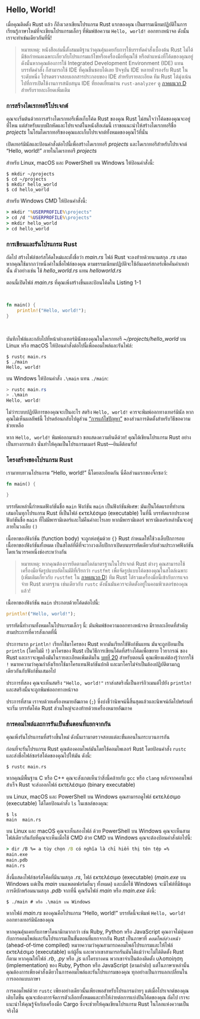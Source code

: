 ## Hello, World!

เมื่อคุณติดตั้ง Rust แล้ว ก็ถึงเวลาเขียนโปรแกรม Rust แรกของคุณ เป็นธรรมเนียมปฏิบัติในการเรียนรู้ภาษาใหม่ที่จะเขียนโปรแกรมเล็กๆ ที่พิมพ์ข้อความ `Hello, world!` ออกทางหน้าจอ ดังนั้นเราจะทำเช่นเดียวกันที่นี่!

> หมายเหตุ: หนังสือเล่มนี้ตั้งสมมติฐานว่าคุณคุ้นเคยกับการใช้บรรทัดคำสั่งเบื้องต้น Rust ไม่ได้มีข้อกำหนดเฉพาะเกี่ยวกับโปรแกรมแก้ไขหรือเครื่องมือที่คุณใช้ หรือตำแหน่งที่โค้ดของคุณอยู่ ดังนั้นหากคุณต้องการใช้ Integrated Development Environment (IDE) แทนบรรทัดคำสั่ง ก็สามารถใช้ IDE ที่คุณชื่นชอบได้เลย ปัจจุบัน IDE หลายตัวรองรับ Rust ในระดับหนึ่ง โปรดตรวจสอบเอกสารประกอบของ IDE สำหรับรายละเอียด ทีม Rust ได้มุ่งเน้นไปที่การเปิดใช้งานการสนับสนุน IDE ที่ยอดเยี่ยมผ่าน `rust-analyzer` ดู [ภาคผนวก D][devtools]<!-- ignore --> สำหรับรายละเอียดเพิ่มเติม

### การสร้างไดเรกทอรีโปรเจกต์

คุณจะเริ่มต้นด้วยการสร้างไดเรกทอรีเพื่อเก็บโค้ด Rust ของคุณ Rust ไม่สนใจว่าโค้ดของคุณจะอยู่ที่ไหน แต่สำหรับแบบฝึกหัดและโปรเจกต์ในหนังสือเล่มนี้ เราขอแนะนำให้สร้างไดเรกทอรีชื่อ _projects_ ในโฮมไดเรกทอรีของคุณและเก็บโปรเจกต์ทั้งหมดของคุณไว้ที่นั่น

เปิดเทอร์มินัลและป้อนคำสั่งต่อไปนี้เพื่อสร้างไดเรกทอรี _projects_ และไดเรกทอรีสำหรับโปรเจกต์ “Hello, world!” ภายในไดเรกทอรี _projects_

สำหรับ Linux, macOS และ PowerShell บน Windows ให้ป้อนคำสั่งนี้:

```console
$ mkdir ~/projects
$ cd ~/projects
$ mkdir hello_world
$ cd hello_world
```

สำหรับ Windows CMD ให้ป้อนคำสั่งนี้:

```cmd
> mkdir "%USERPROFILE%\projects"
> cd /d "%USERPROFILE%\projects"
> mkdir hello_world
> cd hello_world
```

### การเขียนและรันโปรแกรม Rust

ถัดไป สร้างไฟล์ซอร์สโค้ดใหม่และตั้งชื่อว่า _main.rs_ ไฟล์ Rust จะลงท้ายด้วยนามสกุล _.rs_ เสมอ หากคุณใช้มากกว่าหนึ่งคำในชื่อไฟล์ของคุณ ตามธรรมเนียมปฏิบัติจะใช้อันเดอร์สกอร์เพื่อคั่นคำเหล่านั้น ตัวอย่างเช่น ใช้ _hello_world.rs_ แทน _helloworld.rs_

ตอนนี้เปิดไฟล์ _main.rs_ ที่คุณเพิ่งสร้างขึ้นและป้อนโค้ดใน Listing 1-1

<Listing number="1-1" file-name="main.rs" caption="โปรแกรมที่พิมพ์ `Hello, world!`">

```rust
fn main() {
    println!("Hello, world!");
}
```

</Listing>

บันทึกไฟล์และกลับไปที่หน้าต่างเทอร์มินัลของคุณในไดเรกทอรี _~/projects/hello_world_ บน Linux หรือ macOS ให้ป้อนคำสั่งต่อไปนี้เพื่อคอมไพล์และรันไฟล์:

```console
$ rustc main.rs
$ ./main
Hello, world!
```

บน Windows ให้ป้อนคำสั่ง `.\main` แทน `./main`:

```powershell
> rustc main.rs
> .\main
Hello, world!
```

ไม่ว่าระบบปฏิบัติการของคุณจะเป็นอะไร สตริง `Hello, world!` ควรจะพิมพ์ออกทางเทอร์มินัล หากคุณไม่เห็นผลลัพธ์นี้ โปรดย้อนกลับไปดูส่วน [“การแก้ไขปัญหา”][troubleshooting]<!-- ignore --> ของส่วนการติดตั้งสำหรับวิธีขอความช่วยเหลือ

หาก `Hello, world!` พิมพ์ออกมาแล้ว ขอแสดงความยินดีด้วย! คุณได้เขียนโปรแกรม Rust อย่างเป็นทางการแล้ว นั่นทำให้คุณเป็นโปรแกรมเมอร์ Rust—ยินดีต้อนรับ!

### โครงสร้างของโปรแกรม Rust

เรามาทบทวนโปรแกรม “Hello, world!” นี้โดยละเอียดกัน นี่คือส่วนแรกของจิ๊กซอว์:

```rust
fn main() {

}
```

บรรทัดเหล่านี้กำหนดฟังก์ชันชื่อ `main` ฟังก์ชัน `main` เป็นฟังก์ชันพิเศษ: มันเป็นโค้ดแรกที่ทำงานเสมอในทุกโปรแกรม Rust ที่เป็นไฟล์ εκτελέσιμο (executable) ในที่นี้ บรรทัดแรกประกาศฟังก์ชันชื่อ `main` ที่ไม่มีพารามิเตอร์และไม่คืนค่าอะไรเลย หากมีพารามิเตอร์ พารามิเตอร์เหล่านั้นจะอยู่ภายในวงเล็บ `()`

เนื้อหาของฟังก์ชัน (function body) จะถูกห่อหุ้มด้วย `{}` Rust กำหนดให้ใช้วงเล็บปีกการอบเนื้อหาของฟังก์ชันทั้งหมด เป็นสไตล์ที่ดีที่จะวางวงเล็บปีกกาเปิดบนบรรทัดเดียวกับส่วนประกาศฟังก์ชัน โดยเว้นวรรคหนึ่งช่องระหว่างกัน

> หมายเหตุ: หากคุณต้องการยึดตามสไตล์มาตรฐานในโปรเจกต์ Rust ต่างๆ คุณสามารถใช้เครื่องมือจัดรูปแบบอัตโนมัติที่เรียกว่า `rustfmt` เพื่อจัดรูปแบบโค้ดของคุณในสไตล์เฉพาะ (เพิ่มเติมเกี่ยวกับ `rustfmt` ใน [ภาคผนวก D][devtools]<!-- ignore -->) ทีม Rust ได้รวมเครื่องมือนี้เข้ากับการแจกจ่าย Rust มาตรฐาน เช่นเดียวกับ `rustc` ดังนั้นมันควรจะติดตั้งอยู่ในคอมพิวเตอร์ของคุณแล้ว!

เนื้อหาของฟังก์ชัน `main` ประกอบด้วยโค้ดต่อไปนี้:

```rust
println!("Hello, world!");
```

บรรทัดนี้ทำงานทั้งหมดในโปรแกรมเล็กๆ นี้: มันพิมพ์ข้อความออกทางหน้าจอ มีรายละเอียดที่สำคัญสามประการที่ควรสังเกตที่นี่

ประการแรก `println!` เรียกใช้มาโครของ Rust หากมันเรียกใช้ฟังก์ชันแทน มันจะถูกป้อนเป็น `println` (โดยไม่มี `!`) มาโครของ Rust เป็นวิธีการเขียนโค้ดที่สร้างโค้ดเพื่อขยาย ไวยากรณ์ ของ Rust และเราจะพูดถึงมันในรายละเอียดเพิ่มเติมใน [บทที่ 20][ch20-macros]<!-- ignore --> สำหรับตอนนี้ คุณเพียงแค่ต้องรู้ว่าการใช้ `!` หมายความว่าคุณกำลังเรียกใช้มาโครแทนฟังก์ชันปกติ และมาโครไม่จำเป็นต้องปฏิบัติตามกฎเดียวกันกับฟังก์ชันเสมอไป

ประการที่สอง คุณจะเห็นสตริง `"Hello, world!"` เราส่งสตริงนี้เป็นอาร์กิวเมนต์ไปยัง `println!` และสตริงนั้นจะถูกพิมพ์ออกทางหน้าจอ

ประการที่สาม เราจบด้วยเครื่องหมายอัฒภาค (`;`) ซึ่งบ่งชี้ว่านิพจน์นี้สิ้นสุดแล้วและนิพจน์ถัดไปพร้อมที่จะเริ่ม บรรทัดโค้ด Rust ส่วนใหญ่จะลงท้ายด้วยเครื่องหมายอัฒภาค

### การคอมไพล์และการรันเป็นขั้นตอนที่แยกจากกัน

คุณเพิ่งรันโปรแกรมที่สร้างขึ้นใหม่ ดังนั้นเรามาตรวจสอบแต่ละขั้นตอนในกระบวนการกัน

ก่อนที่จะรันโปรแกรม Rust คุณต้องคอมไพล์มันโดยใช้คอมไพเลอร์ Rust โดยป้อนคำสั่ง `rustc` และส่งชื่อไฟล์ซอร์สโค้ดของคุณไปให้มัน ดังนี้:

```console
$ rustc main.rs
```

หากคุณมีพื้นฐาน C หรือ C++ คุณจะสังเกตเห็นว่าสิ่งนี้คล้ายกับ `gcc` หรือ `clang` หลังจากคอมไพล์สำเร็จ Rust จะส่งออกไฟล์ εκτελέσιμο (binary executable)

บน Linux, macOS และ PowerShell บน Windows คุณสามารถดูไฟล์ εκτελέσιμο (executable) ได้โดยป้อนคำสั่ง `ls` ในเชลล์ของคุณ:

```console
$ ls
main  main.rs
```

บน Linux และ macOS คุณจะเห็นสองไฟล์ ด้วย PowerShell บน Windows คุณจะเห็นสามไฟล์เดียวกันกับที่คุณจะเห็นเมื่อใช้ CMD ด้วย CMD บน Windows คุณจะต้องป้อนคำสั่งต่อไปนี้:

```cmd
> dir /B %= a tùy chọn /B có nghĩa là chỉ hiển thị tên tệp =%
main.exe
main.pdb
main.rs
```

สิ่งนี้แสดงไฟล์ซอร์สโค้ดที่มีนามสกุล _.rs_, ไฟล์ εκτελέσιμο (executable) (_main.exe_ บน Windows แต่เป็น _main_ บนแพลตฟอร์มอื่นๆ ทั้งหมด) และเมื่อใช้ Windows จะมีไฟล์ที่มีข้อมูลการดีบักพร้อมนามสกุล _.pdb_ จากที่นี่ คุณรันไฟล์ _main_ หรือ _main.exe_ ดังนี้:

```console
$ ./main # หรือ .\main บน Windows
```

หากไฟล์ _main.rs_ ของคุณคือโปรแกรม “Hello, world!” บรรทัดนี้จะพิมพ์ `Hello, world!` ออกทางเทอร์มินัลของคุณ

หากคุณคุ้นเคยกับภาษาไดนามิกมากกว่า เช่น Ruby, Python หรือ JavaScript คุณอาจไม่คุ้นเคยกับการคอมไพล์และรันโปรแกรมเป็นขั้นตอนที่แยกจากกัน Rust เป็นภาษาที่ _คอมไพล์ล่วงหน้า_ (ahead-of-time compiled) หมายความว่าคุณสามารถคอมไพล์โปรแกรมและให้ไฟล์ εκτελέσιμο (executable) แก่ผู้อื่น และพวกเขาสามารถรันมันได้แม้ว่าจะไม่ได้ติดตั้ง Rust ก็ตาม หากคุณให้ไฟล์ _.rb_, _.py_ หรือ _.js_ แก่ใครบางคน พวกเขาจำเป็นต้องติดตั้ง υλοποίηση (implementation) ของ Ruby, Python หรือ JavaScript (ตามลำดับ) แต่ในภาษาเหล่านั้น คุณต้องการเพียงคำสั่งเดียวในการคอมไพล์และรันโปรแกรมของคุณ ทุกอย่างเป็นการแลกเปลี่ยนในการออกแบบภาษา

การคอมไพล์ด้วย `rustc` เพียงอย่างเดียวนั้นเพียงพอสำหรับโปรแกรมง่ายๆ แต่เมื่อโปรเจกต์ของคุณเติบโตขึ้น คุณจะต้องการจัดการตัวเลือกทั้งหมดและทำให้ง่ายต่อการแบ่งปันโค้ดของคุณ ถัดไป เราจะแนะนำให้คุณรู้จักกับเครื่องมือ Cargo ซึ่งจะช่วยให้คุณเขียนโปรแกรม Rust ในโลกแห่งความเป็นจริงได้

[troubleshooting]: ch01-01-installation.html#troubleshooting
[devtools]: appendix-04-useful-development-tools.html
[ch20-macros]: ch20-05-macros.html

